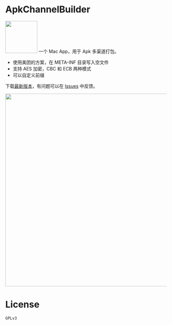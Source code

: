 # ApkChannelBuilder
<img width="100" src="https://github.com/baoyongzhang/ApkChannelBuilder/blob/master/Screenshots/icon.png?raw=true"/>  
一个 Mac App，用于 Apk 多渠道打包。  

* 使用美团的方案，在 META-INF 目录写入空文件
* 支持 AES 加密，CBC 和 ECB 两种模式
* 可以自定义前缀 

下载[最新版本](https://github.com/baoyongzhang/ApkChannelBuilder/releases)，有问题可以在 [Issues](https://github.com/baoyongzhang/ApkChannelBuilder/issues) 中反馈。

<img width="600" src="https://github.com/baoyongzhang/ApkChannelBuilder/blob/master/Screenshots/storyboard.png?raw=true"/>

# License
```
GPLv3
```
